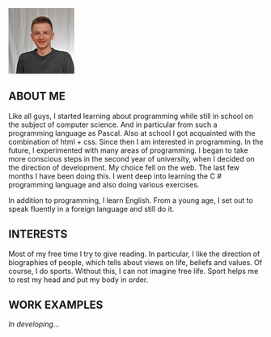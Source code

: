 ![Image](photo.jpg)
## ABOUT ME

Like all guys, I started learning about programming while still in school on the subject of computer science. And in particular from such a programming language as Pascal. Also at school I got acquainted with the combination of html + css. Since then I am interested in programming. In the future, I experimented with many areas of programming. I began to take more conscious steps in the second year of university, when I decided on the direction of development. My choice fell on the web.
The last few months I have been doing this. I went deep into learning the C # programming language and also doing various exercises.

In addition to programming, I learn English. From a young age, I set out to speak fluently in a foreign language and still do it.

## INTERESTS

Most of my free time I try to give reading. In particular, I like the direction of biographies of people, which tells about views on life, beliefs and values.
Of course, I do sports. Without this, I can not imagine free life. Sport helps me to rest my head and put my body in order.

## WORK EXAMPLES

_In developing..._


